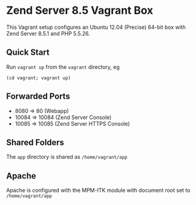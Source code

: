 # Zend Server 8.5 Vagrant Box

This Vagrant setup configures an Ubuntu 12.04 (Precise) 64-bit box with Zend
Server 8.5.1 and PHP 5.5.26.

## Quick Start

Run `vagrant up` from the `vagrant` directory, eg

    (cd vagrant; vagrant up)
    
## Forwarded Ports

* 8080 => 80 (Webapp)
* 10084 => 10084 (Zend Server Console)
* 10085 => 10085 (Zend Server HTTPS Console)

## Shared Folders

The `app` directory is shared as `/home/vagrant/app`

## Apache

Apache is configured with the MPM-ITK module with document root set to
`/home/vagrant/app`


